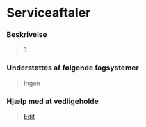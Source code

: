 # Serviceaftaler

### Beskrivelse

> ?

### Understøttes af følgende fagsystemer

> Ingen

### Hjælp med at vedligeholde

> [Edit](https://github.com/FMDatahub/Portal/blob/main/docs/Moduler/Opgavestyring/Serviceaftaler.md)
